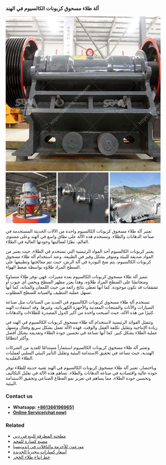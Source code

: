 <h3>آلة طلاء مسحوق كربونات الكالسيوم في الهند</h3><img src='1701746348.jpg' alt=''><p>تعتبر آلة طلاء مسحوق كربونات الكالسيوم واحدة من الآلات الحديثة المستخدمة في صناعة الدهانات والطلاء. وتستخدم هذه الآلة على نطاق واسع في الهند وعلى مستوى العالم، نظرًا لفعاليتها وجودتها العالية في الطلاء.</p><p>يعتبر كربونات الكالسيوم أحد المواد الرئيسية التي تستخدم في الطلاء، حيث يعتبر من المواد صديقة للبيئة ومتوفر بشكل وفير في الطبيعة. وعند استخدام آلة طلاء مسحوق كربونات الكالسيوم، يتم ضخ البودرة في آلة الرش، حيث تتم معالجتها وتطبيقها على السطح المراد طلاؤه بواسطة ضغط الهواء.</p><p>تتميز آلة طلاء مسحوق كربونات الكالسيوم بعدة مميزات. فهي توفر طلاءً متساويًا ومتجانسًا على السطح المراد طلاؤه، وهذا يعزز مظهر السطح ويخفي أي عيوب أو تشققات قد تكون موجودة. كما أنها تعطي نتائج رائعة من حيث اللمعان والمتانة، كما أنها تسهل عملية التنظيف والصيانة للسطح المطلوب.</p><p>تستخدم آلة طلاء مسحوق كربونات الكالسيوم في العديد من الصناعات مثل صناعة السيارات والأثاث والمنتجات المعدنية والأجهزة الكهربائية، وغيرها. وقد استفادت الهند كثيرًا من هذه الآلة، حيث أصبحت واحدة من أكبر الدول المصدرة للطلاءات والدهانات.</p><p>وتتمثل الفوائد الرئيسية لاستخدام آلة طلاء مسحوق كربونات الكالسيوم في الهند في زيادة الإنتاجية وتقليل تكلفة العمل والوقت. فهذه الآلة تعمل بشكل سريع وفعال وتسهل عملية الطلاء بشكل كبير. كما أنها تساعد في تحسين جودة الطلاء وتقديمه بشكل أفضل وأكثر انتظامًا.</p><p>وتعتبر آلة طلاء مسحوق كربونات الكالسيوم استثماراً مستدامًا للعديد من الشركات الهندية، حيث تساعد في تحقيق الاستدامة البيئية وتقليل التأثير البيئي السلبي لعمليات الطلاء التقليدية.</p><p>وباختصار، تعتبر آلة طلاء مسحوق كربونات الكالسيوم في الهند تقنية حديثة للطلاء توفر جودة عالية واقتصادية في صناعة الدهانات والطلاء. تساهم هذه الآلة في تقليل التكاليف وتحسين جودة الطلاء، مما يساهم في تعزيز نمو القطاع الصناعي وتحقيق الاستدامة البيئية.</p><h3>Contact us</h3><ul><li><strong>Whatsapp:&nbsp;<a href="https://wa.me/8613661969651">+8613661969651</a></strong></li><li><a href="https://swt.shibang-china.com/?git&amp;zhl&amp;آلة طلاء مسحوق كربونات الكالسيوم في الهند"><strong>Online Service(chat now)</strong></a></li></ul><h3>Related</h3><ul><li><a href='مطحنة المطرقة للبيع في دبي.md'>مطحنة المطرقة للبيع في دبي</a></li><li><a href='مصنع كسارة للفحم.md'>مصنع كسارة للفحم</a></li><li><a href='موزعون للأحزمة والناقلات في إندونيسيا.md'>موزعون للأحزمة والناقلات في إندونيسيا</a></li><li><a href='أسعار كسارات نيجيريا الجديدة.md'>أسعار كسارات نيجيريا الجديدة</a></li><li><a href='خط إنتاج طلاء الحجر.md'>خط إنتاج طلاء الحجر</a></li></ul>